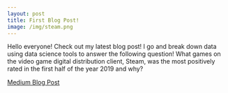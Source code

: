 ```yaml
---
layout: post
title: First Blog Post!
image: /img/steam.png
---
```


Hello everyone! Check out my latest blog post! I go and break down data using data science tools to answer the following question! What games on the video game digital distribution client, Steam, was the most positively rated in the first half of the year 2019 and why?

[Medium Blog Post](https://medium.com/@da.aguilargallardo/steams-top-10-most-positive-rated-games-to-get-on-steam-2019-c4ee6211b5d)
